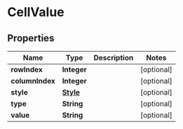 
# CellValue

## Properties
Name | Type | Description | Notes
------------ | ------------- | ------------- | -------------
**rowIndex** | **Integer** |  |  [optional]
**columnIndex** | **Integer** |  |  [optional]
**style** | [**Style**](Style.md) |  |  [optional]
**type** | **String** |  |  [optional]
**value** | **String** |  |  [optional]



